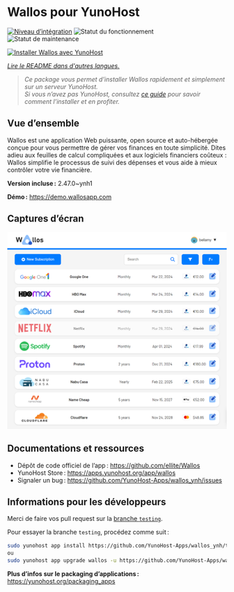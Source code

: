 <!--
Nota bene : ce README est automatiquement généré par <https://github.com/YunoHost/apps/tree/master/tools/readme_generator>
Il NE doit PAS être modifié à la main.
-->

# Wallos pour YunoHost

[![Niveau d’intégration](https://apps.yunohost.org/badge/integration/wallos)](https://ci-apps.yunohost.org/ci/apps/wallos/)
![Statut du fonctionnement](https://apps.yunohost.org/badge/state/wallos)
![Statut de maintenance](https://apps.yunohost.org/badge/maintained/wallos)

[![Installer Wallos avec YunoHost](https://install-app.yunohost.org/install-with-yunohost.svg)](https://install-app.yunohost.org/?app=wallos)

*[Lire le README dans d'autres langues.](./ALL_README.md)*

> *Ce package vous permet d’installer Wallos rapidement et simplement sur un serveur YunoHost.*  
> *Si vous n’avez pas YunoHost, consultez [ce guide](https://yunohost.org/install) pour savoir comment l’installer et en profiter.*

## Vue d’ensemble

Wallos est une application Web puissante, open source et auto-hébergée conçue pour vous permettre de gérer vos finances en toute simplicité. Dites adieu aux feuilles de calcul compliquées et aux logiciels financiers coûteux : Wallos simplifie le processus de suivi des dépenses et vous aide à mieux contrôler votre vie financière.


**Version incluse :** 2.47.0~ynh1

**Démo :** <https://demo.wallosapp.com>

## Captures d’écran

![Capture d’écran de Wallos](./doc/screenshots/screenshot.png)

## Documentations et ressources

- Dépôt de code officiel de l’app : <https://github.com/ellite/Wallos>
- YunoHost Store : <https://apps.yunohost.org/app/wallos>
- Signaler un bug : <https://github.com/YunoHost-Apps/wallos_ynh/issues>

## Informations pour les développeurs

Merci de faire vos pull request sur la [branche `testing`](https://github.com/YunoHost-Apps/wallos_ynh/tree/testing).

Pour essayer la branche `testing`, procédez comme suit :

```bash
sudo yunohost app install https://github.com/YunoHost-Apps/wallos_ynh/tree/testing --debug
ou
sudo yunohost app upgrade wallos -u https://github.com/YunoHost-Apps/wallos_ynh/tree/testing --debug
```

**Plus d’infos sur le packaging d’applications :** <https://yunohost.org/packaging_apps>
